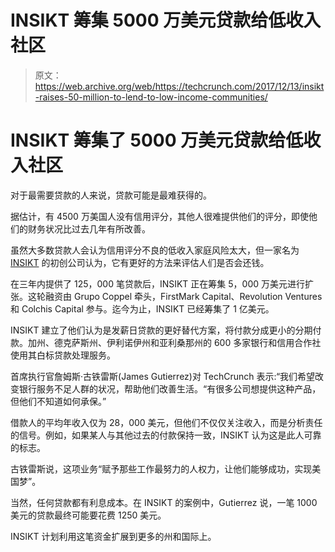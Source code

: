 # INSIKT 筹集 5000 万美元贷款给低收入社区 

> 原文：<https://web.archive.org/web/https://techcrunch.com/2017/12/13/insikt-raises-50-million-to-lend-to-low-income-communities/>

# INSIKT 筹集了 5000 万美元贷款给低收入社区

对于最需要贷款的人来说，贷款可能是最难获得的。

据估计，有 4500 万美国人没有信用评分，其他人很难提供他们的评分，即使他们的财务状况比过去几年有所改善。

虽然大多数贷款人会认为信用评分不良的低收入家庭风险太大，但一家名为 [INSIKT](https://web.archive.org/web/20221208170659/https://www.insikt.com/#/) 的初创公司认为，它有更好的方法来评估人们是否会还钱。

在三年内提供了 125，000 笔贷款后，INSIKT 正在筹集 5，000 万美元进行扩张。这轮融资由 Grupo Coppel 牵头，FirstMark Capital、Revolution Ventures 和 Colchis Capital 参与。迄今为止，INSIKT 已经筹集了 1 亿美元。

INSIKT 建立了他们认为是发薪日贷款的更好替代方案，将付款分成更小的分期付款。加州、德克萨斯州、伊利诺伊州和亚利桑那州的 600 多家银行和信用合作社使用其白标贷款处理服务。

首席执行官詹姆斯·古铁雷斯(James Gutierrez)对 TechCrunch 表示:“我们希望改变银行服务不足人群的状况，帮助他们改善生活。“有很多公司想提供这种产品，但他们不知道如何承保。”

借款人的平均年收入仅为 28，000 美元，但他们不仅仅关注收入，而是分析责任的信号。例如，如果某人与其他过去的付款保持一致，INSIKT 认为这是此人可靠的标志。

古铁雷斯说，这项业务“赋予那些工作最努力的人权力，让他们能够成功，实现美国梦”。

当然，任何贷款都有利息成本。在 INSIKT 的案例中，Gutierrez 说，一笔 1000 美元的贷款最终可能要花费 1250 美元。

INSIKT 计划利用这笔资金扩展到更多的州和国际上。